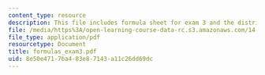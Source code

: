 ```yaml
---
content_type: resource
description: This file includes formula sheet for exam 3 and the distribution tables.
file: /media/https%3A/open-learning-course-data-rc.s3.amazonaws.com/14-30-introduction-to-statistical-method-in-economics-spring-2006/8e50e4717ba483e87143a11c26dd69dc_formulas_exam3.pdf
file_type: application/pdf
resourcetype: Document
title: formulas_exam3.pdf
uid: 8e50e471-7ba4-83e8-7143-a11c26dd69dc
---
```

